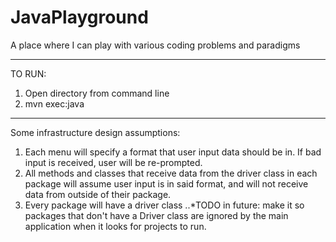 # JavaPlayground
A place where I can play with various coding problems and paradigms


_____________________________
TO RUN:

1. Open directory from command line
2. mvn exec:java

_____________________________
Some infrastructure design assumptions:

1. Each menu will specify a format that user input data should be in. If bad input is received, user will be re-prompted.
2. All methods and classes that receive data from the driver class in each package will assume user input is in said format, and will not receive data from outside of their package.
3. Every package will have a driver class
..*TODO in future: make it so packages that don't have a Driver class are ignored by the main application when it looks for projects to run.